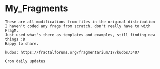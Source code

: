 # My_Fragments

    These are all modifications from files in the original distribution
    I haven't coded any frags from scratch, don't really have to with FragM.
    Just used what's there as templates and examples, still finding new things :D
    Happy to share.

    kudos: https://fractalforums.org/fragmentarium/17/kudos/3407

    Cron daily updates
